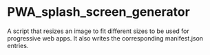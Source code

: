 # PWA_splash_screen_generator
A script that resizes an image to fit different sizes to be used for progressive web apps. It also writes the corresponding manifest.json entries.
